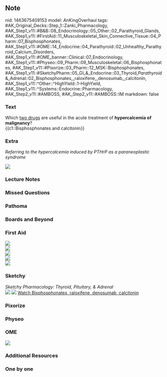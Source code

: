 ## Note
nid: 1463675409153
model: AnKingOverhaul
tags: #AK_Original_Decks::Step_1::Zanki_Pharmacology, #AK_Step1_v11::#B&B::08_Endocrinology::05_Other::02_Parathyroid_Glands, #AK_Step1_v11::#FirstAid::11_Musculoskeletal_Skin_Connective_Tissue::04_Pharm::07_Bisphosphonates, #AK_Step1_v11::#OME::14_Endocrine::04_Parathyroid::02_Unhealthy_Parathyroid_Calcium_Disorders, #AK_Step1_v11::#OME_banner::Clinical::07_Endocrinology, #AK_Step1_v11::#Physeo::09_Pharm::09_Musculoskeletal::06_Bisphosphonates, #AK_Step1_v11::#Pixorize::03_Pharm::12_MSK::Bisphosphonates, #AK_Step1_v11::#SketchyPharm::05_GI_&_Endocrine::03_Thyroid,_Parathyroid_&_Adrenal::02_Bisphosphonates,_raloxifene,_denosumab,_calcitonin, #AK_Step1_v11::^Other::^HighYield::1-HighYield, #AK_Step1_v11::^Systems::Endocrine::Pharmacology, #AK_Step2_v11::#AMBOSS, #AK_Step2_v11::#AMBOSS::IM
markdown: false

### Text
<div>
  Which <u>two drugs</u> are useful in the acute treatment of
  <b>hypercalcemia of malignancy</b>?
</div>
<div>
  {{c1::Bisphosphonates and calcitonin}}
</div>

### Extra
<i>Referring to the hypercalcemia induced by PTHrP as a
paraneoplastic syndrome</i>
<div><img src="paste-326722457174492.jpg"></div>

### Lecture Notes


### Missed Questions


### Pathoma


### Boards and Beyond


### First Aid
<img src="paste-757245683957763.jpg">
<div><img src="paste-144701743169539.jpg"></div>
<div><img src="paste-756945036247043.jpg"></div>
<div>
  <div><img src="paste-71098888617987.jpg"></div>
  <div><img src="paste-97770635526147.jpg"></div>
</div>

### Sketchy
<div>
  <i>Sketchy Pharmacology: Thyroid, Pituitary, & Adrenal</i>
</div><img src="paste-722778571407361.jpg"> <img src=
"Screen%20Shot%202020-01-28%20at%206.46.48%20PM.png"> <a href=
"https://dashboard.sketchy.com/study/medical/courses/medical-pharmacology/units/medical-pharmacology-gi-endocrine/videos/medical-pharmacology-gi-and-endocrine-thyroid-parathyroid-and-adrenal-bisphosphonates-raloxifene-denosumab-calcitonin?utm_source=anki&utm_medium=partnership&utm_campaign=february_update&utm_content=medical">
Watch Bisphosphonates, raloxifene, denosumab, calcitonin</a>

### Pixorize


### Physeo


### OME
<div class="ome-widget">
  <a href=
  "https://onlinemeded.org/spa/endocrinology?ref=anki"><img src=
  "_OME_AnkiFlashcards_Topic_4.png"></a>
</div>

### Additional Resources


### One by one

